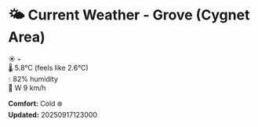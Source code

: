 # 🌤️ Current Weather - Grove (Cygnet Area)

☀️ **-**  
🌡️ 5.8°C (feels like 2.6°C)  
💧 82% humidity  
💨 W 9 km/h  

**Comfort:** Cold ❄️  
**Updated:** 20250917123000
